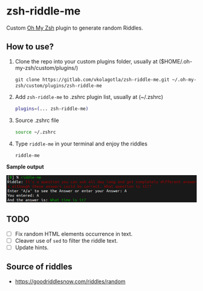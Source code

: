 # zsh-riddle-me

Custom [Oh My Zsh](https://github.com/ohmyzsh/ohmyzsh)  plugin to generate random Riddles.

## How to use?

1. Clone the repo into your custom plugins folder, usually at ($HOME/.oh-my-zsh/custom/plugins/)

   ```shell
   git clone https://gitlab.com/vkolagotla/zsh-riddle-me.git ~/.oh-my-zsh/custom/plugins/zsh-riddle-me
   ```

2. Add `zsh-riddle-me` to .zshrc plugin list, usually at (~/.zshrc)

   ```zsh
   plugins=(... zsh-riddle-me)
   ```

3. Source .zshrc file

   ```bash
   source ~/.zshrc
   ```

4. Type `riddle-me` in your terminal and enjoy the riddles

   ```bash
   riddle-me
   ```

**Sample output**

![Sample output](static/riddle-me.png)

## TODO

- [ ] Fix random HTML elements occurrence in text.
- [ ] Cleaver use of `sed` to filter the riddle text.
- [ ] Update hints.

## Source of riddles

* https://goodriddlesnow.com/riddles/random